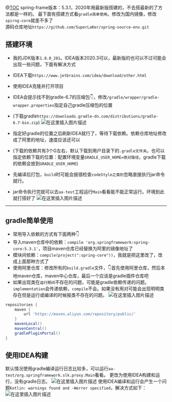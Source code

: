 @[TOC](源码环境搭建)
spring-frame版本：5.3.1，2020年用最新版搭建的，不去搭最新的了方法都是一样的。
最下面有搭建方式看`gradle简单使用`。修改为国内镜像，修改`spirng-core`就差不多了</br>
源码仓库地址`https://github.com/SuperLaKer/spring-source-env.git`

## 搭建环境

- 我的JDK版本`1.8.0_281`。IDEA版本2020.3可以，最新版的也可以不过可能会出现一些问题，下面有解决方式
- IDEA下载`https://www.jetbrains.com/idea/download/other.html`
- 使用IDEA克隆并打开项目
- IDEA会提示找不到gradle-6.7的压缩包👇，修改`/gradle/wrapper/gradle-wrapper.properties`指定自己gradle压缩包的位置
- (下载gradle`https://downloads.gradle-dn.com/distributions/gradle-6.7-bin.zip`)
  ![在这里插入图片描述](https://img-blog.csdnimg.cn/725fa9dd8dfa44f58e45d30ad66041b4.png#pic_center)
- 指定好gradle的位置之后刷新IDEA就行了，等待下载依赖。依赖仓库地址修改成了阿里的地址，速度应该还可以
- (下载的依赖共有3个G左右，默认下载到用户目录下的`.gradle文件夹`。也可以指定依赖下载的位置：配置环境变量`GRADLE_USER_HOME=绝对路径`，gradle下载的依赖会放到`GRADLE_USER_HOME`)

- 先编译后打包，`build`时可能会报错检查`codeStyle之类的`忽略直接执行jar命令就行。
- jar命令执行完就可以去`aa-test`工程运行`Main`看看能不能正常运行。环境到此就打搭好了
  ![在这里插入图片描述](https://img-blog.csdnimg.cn/a03e29609c4c4cd9932e1d6c219f1c3f.png#pic_center)
---

## gradle简单使用
- 常用导入依赖的方式有下面两种👇
- 导入maven仓库中的依赖：`compile 'org.springframework:spring-core:5.3.1'`，项目maven仓库已经替换为阿里的镜像地址了
- 模块间依赖：`compile(project(":spring-core"))`，我就是把这里改了，改成上面那种方式了
- 使用阿里仓库：修改所有的`build.gradle`文件，👇首先使用阿里仓库，然后本地maven仓库，maven中心仓库，最后一个应该是gradle插件仓库吧
- 如果出现类在`运行期间`不存在的问题，可能是gradle依赖传递的问题。`implementation`会传递依赖，`compile`不会。如果没有用对可能会出现明明类存在但是运行或编译的时候报类不存在的问题。
  ![在这里插入图片描述](https://img-blog.csdnimg.cn/3ee8165001844bdc95b53093f8fc7ad6.png#pic_center)
```gradle
repositories {
	maven {
		url 'https://maven.aliyun.com/repository/public/'
	}
	mavenLocal()
	mavenCentral()
	gradlePluginPortal()
}
```

## 使用IDEA构建
默认情况使用gradle编译运行日志比较多，可以运行`aa-test/org.springframework.slk.proxy.Main`看看。
更改为使用IDEA构建和运行，没有gradle日志。
![在这里插入图片描述](https://img-blog.csdnimg.cn/6b1e664fa0174c0492ae0811c9371f70.png#pic_center)
使用IDEA编译和运行会产生一个问题`Kotlin: warnings found and -Werror specified`，解决方式如下：
![在这里插入图片描述](https://img-blog.csdnimg.cn/7479fa87b37a49e6aa8a79af5cffa951.png#pic_center)
